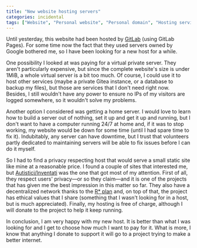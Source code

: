 ```yaml
---
title: "New website hosting servers"
categories: incidental
tags: ["Website", "Personal website", "Personal domain", "Hosting services", "Autistici/Inventati"]
---
```

Until yesterday, this website had been hosted by [GitLab](https://gitlab.com/) (using GitLab Pages). For some time now the fact that they used servers owned by Google bothered me, so I have been looking for a new host for a while.

One possibility I looked at was paying for a virtual private server. They aren't particularly expensive, but since the complete website's size is under 1MiB, a whole virtual server is a bit too much. Of course, I could use it to host other services (maybe a private Gitea instance, or a database to backup my files), but those are services that I don't need right now. Besides, I still wouldn't have any power to ensure no IPs of my visitors are logged somewhere, so it wouldn't solve my problems.

Another option I considered was getting a home server. I would love to learn how to build a server out of nothing, set it up and get it up and running, but I don't want to have a computer running 24&#47;7 at home and, if it was to stop working, my website would be down for some time (until I had spare time to fix it). Indubitably, any server can have downtime, but I trust that volunteers partly dedicated to maintaining servers will be able to fix issues before I can do it myself.

So I had to find a privacy respecting host that would serve a small static site like mine at a reasonable price. I found a couple of sites that interested me, but [Autistici/Inventati](https://www.autistici.org) was the one that got most of my attention. First of all, they respect users' privacy—or so they claim—and it is one of the projects that has given me the best impression in this matter so far. They also have a decentralized network thanks to the [R* plan](https://www.autistici.org/who/rplan/) and, on top of that, the project has ethical values that I share (something that I wasn't looking for in a host, but is much appreciated). Finally, my hosting is free of charge, although I will donate to the project to help it keep running.

In conclusion, I am very happy with my new host. It is better than what I was looking for and I get to choose how much I want to pay for it. What is more, I know that anything I donate to support it will go to a project trying to make a better internet.
